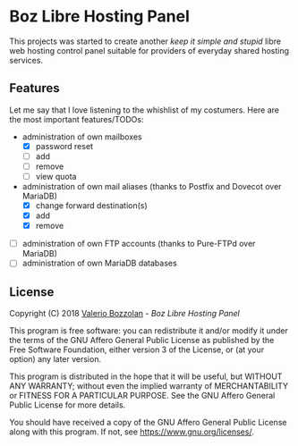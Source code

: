 # Boz Libre Hosting Panel

This projects was started to create another _keep it simple and stupid_ libre web hosting control panel suitable for providers of everyday shared hosting services.

## Features

Let me say that I love listening to the whishlist of my costumers. Here are the most important features/TODOs:

- administration of own mailboxes
	- [X] password reset
	- [ ] add
	- [ ] remove
	- [ ] view quota
- administration of own mail aliases (thanks to Postfix and Dovecot over MariaDB)
	- [X] change forward destination(s)
	- [X] add
	- [X] remove
- [ ] administration of own FTP accounts (thanks to Pure-FTPd over MariaDB)
- [ ] administration of own MariaDB databases

## License

Copyright (C) 2018 [Valerio Bozzolan](https://boz.reyboz.it/) - _Boz Libre Hosting Panel_

This program is free software: you can redistribute it and/or modify it under the terms of the GNU Affero General Public License as published by the Free Software Foundation, either version 3 of the License, or (at your option) any later version.

This program is distributed in the hope that it will be useful, but WITHOUT ANY WARRANTY; without even the implied warranty of MERCHANTABILITY or FITNESS FOR A PARTICULAR PURPOSE.
See the GNU Affero General Public License for more details.

You should have received a copy of the GNU Affero General Public License along with this program. If not, see <https://www.gnu.org/licenses/>.
